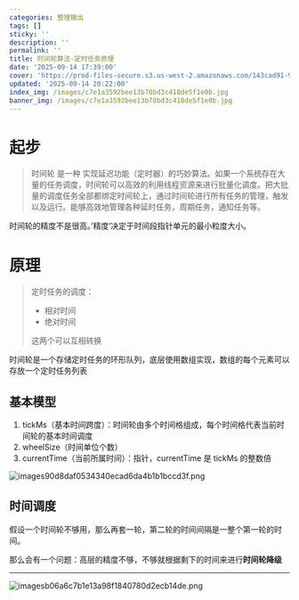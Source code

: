 ```yaml
---
categories: 整理输出
tags: []
sticky: ''
description: ''
permalink: ''
title: 时间轮算法-定时任务原理
date: '2025-09-14 17:39:00'
cover: 'https://prod-files-secure.s3.us-west-2.amazonaws.com/143cad91-961b-48b0-82dc-78fbb6eb5abe/9c7983ed-dc34-4759-b8a6-88f5f5c00e58/wallhaven-weeqzx.jpg?X-Amz-Algorithm=AWS4-HMAC-SHA256&X-Amz-Content-Sha256=UNSIGNED-PAYLOAD&X-Amz-Credential=ASIAZI2LB466SWRIDJKV%2F20250914%2Fus-west-2%2Fs3%2Faws4_request&X-Amz-Date=20250914T124211Z&X-Amz-Expires=3600&X-Amz-Security-Token=IQoJb3JpZ2luX2VjEN%2F%2F%2F%2F%2F%2F%2F%2F%2F%2F%2FwEaCXVzLXdlc3QtMiJIMEYCIQCjBby%2FuaH6NDyoJgfQ5ddtKdyt3Hpr5xbqDGdc7ITFJQIhANQEF299BXk%2Ft73%2FlqcVMklsC2opt7tDI7JnUAKCsFZGKv8DCFgQABoMNjM3NDIzMTgzODA1IgzzcHCAK3d3ivRCHKsq3AMLDWWd7bdBMrY6iTLAU0WKqgVAOSW43jF3Vvuu8T0SIsRd6FfEoNgdWsOKZ5hqMAIJvUEzQyur01MLTFgNsvbK3gDGOl3SjBQc2lwxa5zeqUKAmbJzJP0p0S0FIKJH57L9Zu3GAEQvBo%2BRXnWNMCy9YUlDNj5sHseSZI6bsCCyzrNyVv5Nc4Yep6rEBfJyg71NzZQysBgK4GQyoxgNujhahrSYh96PwvJDmaXeala0uL1kDTU3ZKcwza41P0OLPGdKMamcwYOiqxi76tXJWSBS98cmvR80yGm8DsPylUtdcV4P9PSherRLjonHpc0S65V8HsnzyBBSjaHw2UaoSrVN7lEe2V4BDZWD%2BARuyb7SPmLaIE4RK2sOOr5UWS%2FKg%2BtT%2FNAXvSyJcQrBOgQ%2Fl2fnFqBkwlQuoFcWmjAgeyra6TuMAiYmLkmEWcv%2B7OBF3KSCRvkYnIx7jVyIWwOglzDU0cdz%2F%2Fv%2F6c1cnwu9XoEUNrceyXKzRXw4YK3hbMdZ7OPIliXDCdf68PU7NCPD5ht4q847dmSje334RBSLjXZ5wR7Gk23%2FGibCF%2BmVy9BhQ0%2FjrOYb7cRNBQeQEBe3lf9rFVqD%2Bb1TbKh5yr8fLnjwywzZUOqgVrFCzMtPMzCdz5nGBjqkAS2EM42ISP65t%2BKhEHNfxau3Oom%2BZQFBvaeeqEyydehJ4d5QV8kVPhPCqX5hz9oqwFw7JqaGZqKl%2Fwsa1dHe7zHmCV58mwwXnnPOkJaRhTIjoquEMuhKZ%2FZiFNYj3h998RcjHo7MbopxW7MH%2BtIqz%2FWa8CHBAR9hwQ%2FIduL5XXPCKOJjcqWfL01WCXACHh546iOUMurYWM4PLMzg5gFPRVgsa5lt&X-Amz-Signature=adfd2eb5d8c3b3c9ea9fa9655009e4d77fd582a3138ff1968bc86892d0cbfc52&X-Amz-SignedHeaders=host&x-amz-checksum-mode=ENABLED&x-id=GetObject'
updated: '2025-09-14 20:22:00'
index_img: /images/c7e1a3592bee13b70bd3c418de5f1e0b.jpg
banner_img: /images/c7e1a3592bee13b70bd3c418de5f1e0b.jpg
---
```


# 起步

> 时间轮 是一种 实现延迟功能（定时器）的巧妙算法。如果一个系统存在大量的任务调度，时间轮可以高效的利用线程资源来进行批量化调度。把大批量的调度任务全部都绑定时间轮上，通过时间轮进行所有任务的管理，触发以及运行。能够高效地管理各种延时任务，周期任务，通知任务等。

时间轮的精度不是很高。’精度’决定于时间段指针单元的最小粒度大小。


# 原理

> 定时任务的调度：
> - 相对时间
> - 绝对时间
>
> 这两个可以互相转换
>
>

时间轮是一个存储定时任务的环形队列，底层使用数组实现，数组的每个元素可以存放一个定时任务列表


## 基本模型

1. tickMs（基本时间跨度）：时间轮由多个时间格组成，每个时间格代表当前时间轮的基本时间调度
2. wheelSize（时间单位个数）
3. currentTime（当前所属时间）：指针，currentTime 是 tickMs 的整数倍

![images90d8daf0534340ecad6da4b1b1bccd3f.png](/images/f92562d83dcb42d83d3ae921e44b1a11.png)


## 时间调度


假设一个时间轮不够用，那么再套一轮，第二轮的时间间隔是一整个第一轮的时间。


那么会有一个问题：高层的精度不够，不够就根据剩下的时间来进行**时间轮降级**


---


![imagesb06a6c7b1e13a98f1840780d2ecb14de.png](/images/12e7f063f28d1a179740c057be9e06c7.png)

